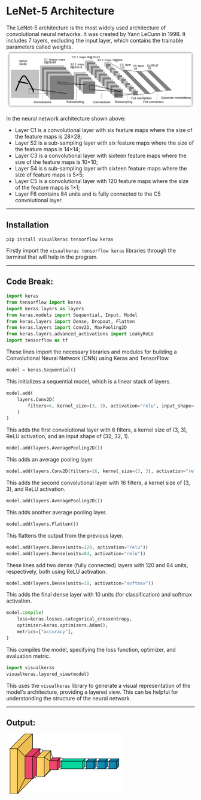 # LeNet-5 Architecture

The LeNet-5 architecture is the most widely used architecture of convolutional neural networks. It was created by Yann LeCunn in 1998. It includes 7 layers, excluding the input layer, which contains the trainable parameters called weights.
![Architecture](image-1.png)

In the neural network architecture shown above:

- Layer C1 is a convolutional layer with six feature maps where the size of the feature maps is 28×28;
- Layer S2 is a sub-sampling layer with six feature maps where the size of the feature maps is 14×14;
- Layer C3 is a convolutional layer with sixteen feature maps where the size of the feature maps is 10×10;
- Layer S4 is s sub-sampling layer with sixteen feature maps where the size of feature maps is 5×5;
- Layer C5 is a convolutional layer with 120 feature maps where the size of the feature maps is 1×1;
- Layer F6 contains 84 units and is fully connected to the C5 convolutional layer.

-----

## Installation

```
pip install visualkeras tensorflow keras
```
Firstly import the `visualkeras tensorflow keras` libraries through the terminal that will help in the program.

-----

## Code Break:

```python
import keras
from tensorflow import keras
import keras.layers as layers
from keras.models import Sequential, Input, Model
from keras.layers import Dense, Dropout, Flatten
from keras.layers import Conv2D, MaxPooling2D
from keras.layers.advanced_activations import LeakyReLU
import tensorflow as tf
```
These lines import the necessary libraries and modules for building a Convolutional Neural Network (CNN) using Keras and TensorFlow.

```python
model = keras.Sequential()
```
This initializes a sequential model, which is a linear stack of layers.

```python
model.add(
    layers.Conv2D(
        filters=6, kernel_size=(3, 3), activation="relu", input_shape=(32, 32, 1)
    )
)
```
This adds the first convolutional layer with 6 filters, a kernel size of (3, 3), ReLU activation, and an input shape of (32, 32, 1).

```python
model.add(layers.AveragePooling2D())
```
This adds an average pooling layer.

```python
model.add(layers.Conv2D(filters=16, kernel_size=(3, 3), activation="relu"))
```
This adds the second convolutional layer with 16 filters, a kernel size of (3, 3), and ReLU activation.

```python
model.add(layers.AveragePooling2D())
```
This adds another average pooling layer.

```python
model.add(layers.Flatten())
```
This flattens the output from the previous layer.

```python
model.add(layers.Dense(units=120, activation="relu"))
model.add(layers.Dense(units=84, activation="relu"))
```
These lines add two dense (fully connected) layers with 120 and 84 units, respectively, both using ReLU activation.

```python
model.add(layers.Dense(units=10, activation="softmax"))
```
This adds the final dense layer with 10 units (for classification) and softmax activation.

```python
model.compile(
    loss=keras.losses.categorical_crossentropy,
    optimizer=keras.optimizers.Adam(),
    metrics=["accuracy"],
)
```
This compiles the model, specifying the loss function, optimizer, and evaluation metric.

```python
import visualkeras
visualkeras.layered_view(model)
```
This uses the `visualkeras` library to generate a visual representation of the model's architecture, providing a layered view. This can be helpful for understanding the structure of the neural network.

-----

## Output:

![LeNet-5 Architecture](image.png)
